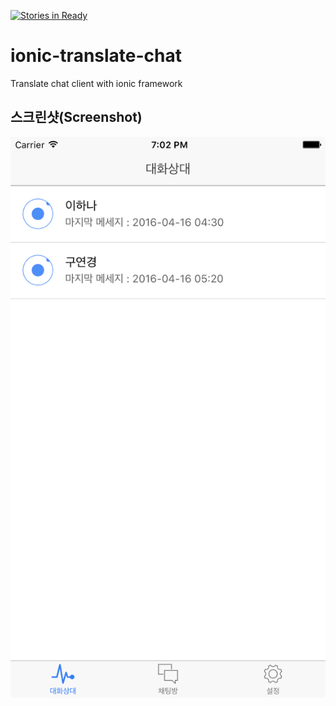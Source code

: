 [![Stories in Ready](https://badge.waffle.io/Hana-Lee/ionic-translate-chat.png?label=ready&title=Ready)](https://waffle.io/Hana-Lee/ionic-translate-chat)
# ionic-translate-chat
Translate chat client with ionic framework

## 스크린샷(Screenshot)

![스크린샷](https://raw.githubusercontent.com/Hana-Lee/ionic-translate-chat/master/resources/screenshot/chat-screen-1.png)